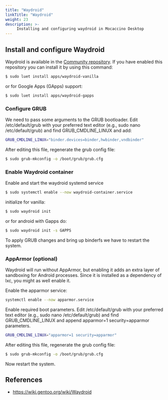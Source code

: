 ```yaml
---
title: "Waydroid"
linkTitle: "Waydroid"
weight: 23
description: >-
     Installing and configuring waydroid in Mocaccino Desktop
---
```


## Install and configure Waydroid

Waydroid is available in the [Community repository](https://github.com/mocaccinoOS/community-repository?tab=readme-ov-file#-community-repository). If you have enabled this repository you can install it by using this command:

```bash
$ sudo luet install apps/waydroid-vanilla
```
or for Google Apps (GApps) support:

```bash
$ sudo luet install apps/waydroid-gapps
```
### Configure GRUB

We need to pass some arguments to the GRUB bootloader.
Edit /etc/default/grub with your preferred text editor (e.g., sudo nano /etc/default/grub) and find GRUB_CMDLINE_LINUX and add:

```bash
GRUB_CMDLINE_LINUX="binder.devices=binder,hwbinder,vndbinder"
```

After editing this file, regenerate the grub config file:

```bash
$ sudo grub-mkconfig -o /boot/grub/grub.cfg
```

### Enable Waydroid container

Enable and start the waydroid systemd service
```bash
$ sudo systemctl enable --now waydroid-container.service
```
initialize for vanilla: 
```bash
$ sudo waydroid init
```
or for android with Gapps do:
```bash
$ sudo waydroid init -s GAPPS
```
To apply GRUB changes and bring up binderfs we have to restart the system.

### AppArmor (optional)

Waydroid will run without AppArmor, but enabling it adds an extra layer of sandboxing for Android processes.
Since it is installed as a dependency of lxc, you might as well enable it.

Enable the apparmor service:

```bash
systemctl enable --now apparmor.service
```

Enable required boot parameters. Edit /etc/default/grub with your preferred text editor (e.g., sudo nano /etc/default/grub) and find GRUB_CMDLINE_LINUX and append apparmor=1 security=apparmor parameters.

```bash
GRUB_CMDLINE_LINUX="apparmor=1 security=apparmor"
```
After editing this file, regenerate the grub config file:

```bash
$ sudo grub-mkconfig -o /boot/grub/grub.cfg
```
Now restart the system.

## References

- https://wiki.gentoo.org/wiki/Waydroid
